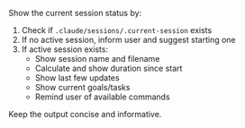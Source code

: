 Show the current session status by:

1. Check if `.claude/sessions/.current-session` exists
2. If no active session, inform user and suggest starting one
3. If active session exists:
   - Show session name and filename
   - Calculate and show duration since start
   - Show last few updates
   - Show current goals/tasks
   - Remind user of available commands

Keep the output concise and informative.